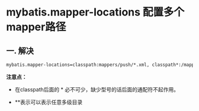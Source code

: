 # mybatis.mapper-locations 配置多个mapper路径

## 一. 解决
```xml
mybatis.mapper-locations=classpath:mappers/push/*.xml, classpath*:/mappers/*.xml
```

**注意点：**
* 在classpath后面的 * 必不可少，缺少型号的话后面的通配符不起作用。

* **表示可以表示任意多级目录

